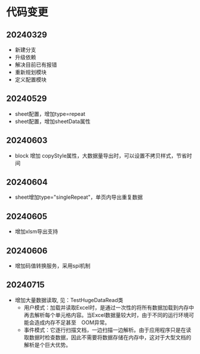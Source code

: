 # 代码变更

## 20240329
* 新建分支
* 升级依赖
* 解决目前已有报错
* 重新规划模块
* 定义配置模块

## 20240529
* sheet配置，增加type=repeat
* sheet配置，增加sheetData属性

## 20240603
* block 增加 copyStyle属性，大数据量导出时，可以设置不拷贝样式，节省时间
## 20240604
* sheet增加type="singleRepeat"，单页内导出重复数据
## 20240605
* 增加xlsm导出支持
## 20240606
* 增加码值转换服务，采用spi机制
## 20240715 
* 增加大量数据读取, 见：TestHugeDataRead类
  * 用户模式：加载并读取Excel时，是通过一次性的将所有数据加载到内存中再去解析每个单元格内容。当Excel数据量较大时，由于不同的运行环境可能会造成内存不足甚至　OOM异常。
  * 事件模式：它逐行扫描文档，一边扫描一边解析。由于应用程序只是在读取数据时检查数据，因此不需要将数据存储在内存中，这对于大型文档的解析是个巨大优势。
